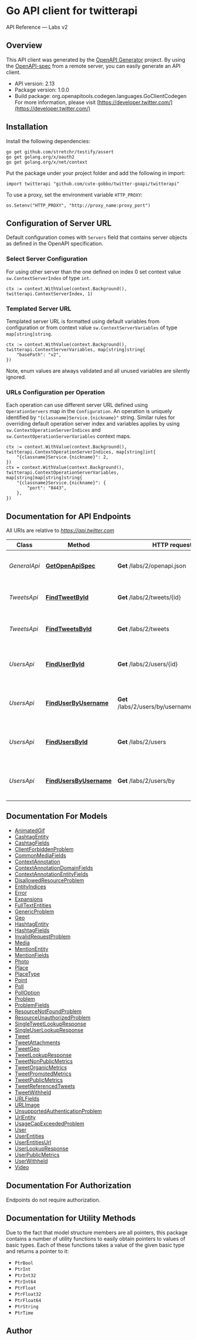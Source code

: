 # Go API client for twitterapi

API Reference — Labs v2

## Overview
This API client was generated by the [OpenAPI Generator](https://openapi-generator.tech) project.  By using the [OpenAPI-spec](https://www.openapis.org/) from a remote server, you can easily generate an API client.

- API version: 2.13
- Package version: 1.0.0
- Build package: org.openapitools.codegen.languages.GoClientCodegen
For more information, please visit [https://developer.twitter.com/](https://developer.twitter.com/)

## Installation

Install the following dependencies:

```shell
go get github.com/stretchr/testify/assert
go get golang.org/x/oauth2
go get golang.org/x/net/context
```

Put the package under your project folder and add the following in import:

```golang
import twitterapi "github.com/cute-gobbo/twitter-goapi/twitterapi"
```

To use a proxy, set the environment variable `HTTP_PROXY`:

```golang
os.Setenv("HTTP_PROXY", "http://proxy_name:proxy_port")
```

## Configuration of Server URL

Default configuration comes with `Servers` field that contains server objects as defined in the OpenAPI specification.

### Select Server Configuration

For using other server than the one defined on index 0 set context value `sw.ContextServerIndex` of type `int`.

```golang
ctx := context.WithValue(context.Background(), twitterapi.ContextServerIndex, 1)
```

### Templated Server URL

Templated server URL is formatted using default variables from configuration or from context value `sw.ContextServerVariables` of type `map[string]string`.

```golang
ctx := context.WithValue(context.Background(), twitterapi.ContextServerVariables, map[string]string{
	"basePath": "v2",
})
```

Note, enum values are always validated and all unused variables are silently ignored.

### URLs Configuration per Operation

Each operation can use different server URL defined using `OperationServers` map in the `Configuration`.
An operation is uniquely identified by `"{classname}Service.{nickname}"` string.
Similar rules for overriding default operation server index and variables applies by using `sw.ContextOperationServerIndices` and `sw.ContextOperationServerVariables` context maps.

```
ctx := context.WithValue(context.Background(), twitterapi.ContextOperationServerIndices, map[string]int{
	"{classname}Service.{nickname}": 2,
})
ctx = context.WithValue(context.Background(), twitterapi.ContextOperationServerVariables, map[string]map[string]string{
	"{classname}Service.{nickname}": {
		"port": "8443",
	},
})
```

## Documentation for API Endpoints

All URIs are relative to *https://api.twitter.com*

Class | Method | HTTP request | Description
------------ | ------------- | ------------- | -------------
*GeneralApi* | [**GetOpenApiSpec**](docs/GeneralApi.md#getopenapispec) | **Get** /labs/2/openapi.json | Returns the open api spec document.
*TweetsApi* | [**FindTweetById**](docs/TweetsApi.md#findtweetbyid) | **Get** /labs/2/tweets/{id} | Returns hydrated Tweet objects
*TweetsApi* | [**FindTweetsById**](docs/TweetsApi.md#findtweetsbyid) | **Get** /labs/2/tweets | Returns hydrated Tweet objects
*UsersApi* | [**FindUserById**](docs/UsersApi.md#finduserbyid) | **Get** /labs/2/users/{id} | Return details for the specified users
*UsersApi* | [**FindUserByUsername**](docs/UsersApi.md#finduserbyusername) | **Get** /labs/2/users/by/username/{username} | Return details for the specified users
*UsersApi* | [**FindUsersById**](docs/UsersApi.md#findusersbyid) | **Get** /labs/2/users | Return details for the specified users
*UsersApi* | [**FindUsersByUsername**](docs/UsersApi.md#findusersbyusername) | **Get** /labs/2/users/by | Return details for the specified users


## Documentation For Models

 - [AnimatedGif](docs/AnimatedGif.md)
 - [CashtagEntity](docs/CashtagEntity.md)
 - [CashtagFields](docs/CashtagFields.md)
 - [ClientForbiddenProblem](docs/ClientForbiddenProblem.md)
 - [CommonMediaFields](docs/CommonMediaFields.md)
 - [ContextAnnotation](docs/ContextAnnotation.md)
 - [ContextAnnotationDomainFields](docs/ContextAnnotationDomainFields.md)
 - [ContextAnnotationEntityFields](docs/ContextAnnotationEntityFields.md)
 - [DisallowedResourceProblem](docs/DisallowedResourceProblem.md)
 - [EntityIndices](docs/EntityIndices.md)
 - [Error](docs/Error.md)
 - [Expansions](docs/Expansions.md)
 - [FullTextEntities](docs/FullTextEntities.md)
 - [GenericProblem](docs/GenericProblem.md)
 - [Geo](docs/Geo.md)
 - [HashtagEntity](docs/HashtagEntity.md)
 - [HashtagFields](docs/HashtagFields.md)
 - [InvalidRequestProblem](docs/InvalidRequestProblem.md)
 - [Media](docs/Media.md)
 - [MentionEntity](docs/MentionEntity.md)
 - [MentionFields](docs/MentionFields.md)
 - [Photo](docs/Photo.md)
 - [Place](docs/Place.md)
 - [PlaceType](docs/PlaceType.md)
 - [Point](docs/Point.md)
 - [Poll](docs/Poll.md)
 - [PollOption](docs/PollOption.md)
 - [Problem](docs/Problem.md)
 - [ProblemFields](docs/ProblemFields.md)
 - [ResourceNotFoundProblem](docs/ResourceNotFoundProblem.md)
 - [ResourceUnauthorizedProblem](docs/ResourceUnauthorizedProblem.md)
 - [SingleTweetLookupResponse](docs/SingleTweetLookupResponse.md)
 - [SingleUserLookupResponse](docs/SingleUserLookupResponse.md)
 - [Tweet](docs/Tweet.md)
 - [TweetAttachments](docs/TweetAttachments.md)
 - [TweetGeo](docs/TweetGeo.md)
 - [TweetLookupResponse](docs/TweetLookupResponse.md)
 - [TweetNonPublicMetrics](docs/TweetNonPublicMetrics.md)
 - [TweetOrganicMetrics](docs/TweetOrganicMetrics.md)
 - [TweetPromotedMetrics](docs/TweetPromotedMetrics.md)
 - [TweetPublicMetrics](docs/TweetPublicMetrics.md)
 - [TweetReferencedTweets](docs/TweetReferencedTweets.md)
 - [TweetWithheld](docs/TweetWithheld.md)
 - [URLFields](docs/URLFields.md)
 - [URLImage](docs/URLImage.md)
 - [UnsupportedAuthenticationProblem](docs/UnsupportedAuthenticationProblem.md)
 - [UrlEntity](docs/UrlEntity.md)
 - [UsageCapExceededProblem](docs/UsageCapExceededProblem.md)
 - [User](docs/User.md)
 - [UserEntities](docs/UserEntities.md)
 - [UserEntitiesUrl](docs/UserEntitiesUrl.md)
 - [UserLookupResponse](docs/UserLookupResponse.md)
 - [UserPublicMetrics](docs/UserPublicMetrics.md)
 - [UserWithheld](docs/UserWithheld.md)
 - [Video](docs/Video.md)


## Documentation For Authorization

 Endpoints do not require authorization.


## Documentation for Utility Methods

Due to the fact that model structure members are all pointers, this package contains
a number of utility functions to easily obtain pointers to values of basic types.
Each of these functions takes a value of the given basic type and returns a pointer to it:

* `PtrBool`
* `PtrInt`
* `PtrInt32`
* `PtrInt64`
* `PtrFloat`
* `PtrFloat32`
* `PtrFloat64`
* `PtrString`
* `PtrTime`

## Author



